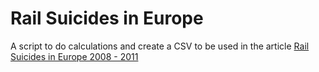 # Rail Suicides in Europe

A script to do calculations and create a CSV to be used in the article
[Rail Suicides in Europe 2008 - 2011](exploringdata.github.io/story/rail-suicides-europe/)